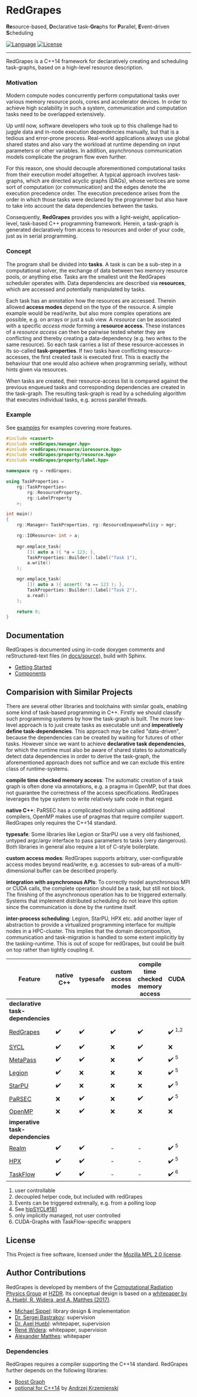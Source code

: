 # RedGrapes
**Re**source-based, **D**eclarative task-**Gra**phs for **P**arallel, **E**vent-driven **S**cheduling

[![Language](https://img.shields.io/badge/language-C%2B%2B14-lightgrey)](https://isocpp.org/)
[![License](https://img.shields.io/badge/license-MPL--2.0-blue.svg)](https://www.mozilla.org/en-US/MPL/2.0/)
<hr>

RedGrapes is a C++14 framework for declaratively creating and scheduling task-graphs, based on a high-level resource description.

### Motivation

Modern compute nodes concurrently perform computational tasks over various memory resource pools, cores and accelerator devices.
In order to achieve high scalability in such a system, communication and computation tasks need to be overlapped extensively.

Up until now, software developers who took up to this challenge had to juggle data and in-node execution dependencies manually, but that is a tedious and error-prone process.
Real-world applications always use global shared states and also vary the workload at runtime depending on input parameters or other variables. In addition, asynchronous communication models complicate the program flow even further.

For this reason, one should decouple aforementioned computational tasks from their execution model altogether.
A typical approach involves task-graphs, which are directed acyclic graphs (DAGs), whose vertices are some sort of computation (or communication) and the edges denote the execution precedence order.
The execution precedence arises from the order in which those tasks were declared by the programmer but also have to take into account the data dependencies between the tasks.

Consequently, **RedGrapes** provides you with a light-weight, application-level, task-based C++ programming framework.
Herein, a task-graph is generated declaratively from access to resources and order of your code, just as in serial programming.

### Concept

The program shall be divided into **tasks**.
A task is can be a sub-step in a computational solver, the exchange of data between two memory resource pools, or anything else.
Tasks are the smallest unit the RedGrapes scheduler operates with.
Data dependencies are described via **resources**, which are accessed and potentially manipulated by tasks.

Each task has an annotation how the resources are accessed.
Therein allowed **access modes** depend on the type of the resource.
A simple example would be read/write, but also more complex operations are possible, e.g. on arrays or just a sub view.
A *resource* can be associated with a specific *access mode* forming a **resource access**. These instances of a *resource access* can then be pairwise tested wheter they are conflicting and thereby creating a data-dependency (e.g. two writes to the same resource).
So each task carries a list of these resource-accesses in its so-called **task-properties**.
If two tasks have conflicting resource-accesses, the first created task is executed first.
This is exactly the behaviour that one would also achieve when programming serially, without hints given via resources.

When tasks are created, their resource-access list is compared against the previous enqueued tasks and corresponding dependencies are created in the task-graph.
The resulting task-graph is read by a scheduling algorithm that executes individual tasks, e.g. across parallel threads.

### Example

See [examples](examples) for examples covering more features.

```cpp
#include <cassert>
#include <redGrapes/manager.hpp>
#include <redGrapes/resource/ioresource.hpp>
#include <redGrapes/property/resource.hpp>
#include <redGrapes/property/label.hpp>

namespace rg = redGrapes;

using TaskProperties =
    rg::TaskProperties<
        rg::ResourceProperty,
        rg::LabelProperty
    >;

int main()
{
    rg::Manager< TaskProperties, rg::ResourceEnqueuePolicy > mgr;

    rg::IOResource< int > a;
	
    mgr.emplace_task(
        []( auto a ){ *a = 123; },
        TaskProperties::Builder().label("Task 1"),
        a.write()
    );

    mgr.emplace_task(
        []( auto a ){ assert( *a == 123 ); },
        TaskProperties::Builder().label("Task 2"),
        a.read()
    );

    return 0;
}
```

## Documentation

RedGrapes is documented using in-code doxygen comments and reStructured-text files (in [docs/source](docs/source)), build with Sphinx.

* [Getting Started](docs/source/tutorial/index.rst)
* [Components](docs/source/components.rst)

## Comparision with Similar Projects

There are several other libraries and toolchains with similar goals, enabling some kind of task-based programming in C++.
Firstly we should classify such programming systems by how the task-graph is built.
The more low-level approach is to just create tasks as executable unit and **imperatively define task-dependencies**.
This approach may be called "data-driven", because the dependencies can be created by waiting for futures of other tasks. <!--, so basically it is an implementation of an async scheduler.-->
However since we want to achieve **declarative task dependencies**, for which the runtime must also be aware of shared states to automatically detect data dependencies in order to derive the task-graph, the aforementioned approach does not suffice and we can exclude this entire class of runtime-systems.

**compile time checked memory access**: The automatic creation of a task graph is often done via annotations, e.g. a pragma in OpenMP, but that does not guarantee the correctness of the access specifications. RedGrapes leverages the type system to write relatively safe code in that regard.

**native C++**: PaRSEC has a complicated toolchain using additional compilers, OpenMP makes use of pragmas that require compiler support. RedGrapes only requires the C++14 standard.

**typesafe**: Some libraries like Legion or StarPU use a very old fashioned, untyped argc/argv interface to pass parameters to tasks (very dangerous). Both libraries in general also require a lot of C-style boilerplate.

**custom access modes**: RedGrapes supports arbitrary, user-configurable access modes beyond read/write, e.g. accesses to sub-areas of a multi-dimensional buffer can be described properly.

**integration with asynchronous APIs**: To correctly model asynchronous MPI or CUDA calls, the complete operation should be a task, but still not block. The finishing of the asynchronous operation has to be triggered externally. Systems that implement distributed scheduling do not leave this option since the communication is done by the runtime itself.

**inter-process scheduling**: Legion, StarPU, HPX etc. add another layer of abstraction to provide a virtualized programming interface for multiple nodes in a HPC-cluster. This implies that the domain decomposition, communication and task-migration is handled to some extent implicitly by the tasking-runtime. This is out of scope for redGrapes, but could be built on top rather than tightly coupling it.

| **Feature**                                                               | native C++         | typesafe           | custom access modes | compile time checked memory access | CUDA                              | MPI                               | other async APIs               | inter-process scheduling |
|---------------------------------------------------------------------------|--------------------|--------------------|---------------------|------------------------------------|-----------------------------------|-----------------------------------|--------------------------------|--------------------------|
| **declarative task-dependencies**                                         |                    |                    |                     |                                    |                                   |                                   |                                |                          |
| [RedGrapes](https://github.com/ComputationalRadiationPhysics/redGrapes)   | :heavy_check_mark: | :heavy_check_mark: | :heavy_check_mark:  | :heavy_check_mark:                 | :heavy_check_mark: <sup>1,2</sup> | :heavy_check_mark: <sup>1,2</sup> | :heavy_check_mark:<sup>3</sup> | :x:                      |
| [SYCL](https://www.khronos.org/sycl/)                                     | :heavy_check_mark: | :heavy_check_mark: | :x:                 | :heavy_check_mark:                 | :x:                               | :x:                               | :x: <sup>4</sup>               | :x:                      |
| [MetaPass](http://www.jlifflander.com/papers/meta-espm2016.pdf)           | :heavy_check_mark: | :heavy_check_mark: | :x:                 | :heavy_check_mark:                 | :heavy_check_mark: <sup>5</sup>   | :heavy_check_mark: <sup>5</sup>   | :x:                            | :heavy_check_mark:       |
| [Legion](https://legion.stanford.edu/)                                    | :heavy_check_mark: | :x:                | :x:                 | :x:                                | :heavy_check_mark: <sup>5</sup>   | :heavy_check_mark: <sup>5</sup>   | :x:                            | :heavy_check_mark:       |
| [StarPU](http://runtime.bordeaux.inria.fr/StarPU/)                        | :heavy_check_mark: | :x:                | :x:                 | :x:                                | :heavy_check_mark: <sup>5</sup>   | :heavy_check_mark: <sup>5</sup>   | :x:                            | :heavy_check_mark:       |
| [PaRSEC](http://icl.cs.utk.edu/parsec/)                                   | :x:                | :heavy_check_mark: | :x:                 | :heavy_check_mark:                 | :heavy_check_mark: <sup>5</sup>   | :heavy_check_mark: <sup>5</sup>   | :x:                            | :heavy_check_mark:       |
| [OpenMP](https://www.openmp.org/)                                         | :x:                | :heavy_check_mark: | :x:                 | :x:                                | :x:                               | :x:                               | :x:                            | :x:                      |
| **imperative task-dependencies**                                          |                    |                    |                     |                                    |                                   |                                   |                                |                          |
| [Realm](http://theory.stanford.edu/~aiken/publications/papers/pact14.pdf) | :heavy_check_mark: | :heavy_check_mark: | -                   | -                                  | :heavy_check_mark: <sup>5</sup>   |                                   | :x:                            | :heavy_check_mark:       |
| [HPX](http://stellar.cct.lsu.edu/projects/hpx/)                           | :heavy_check_mark: | :heavy_check_mark: | -                   | -                                  | :heavy_check_mark: <sup>5</sup>   | :heavy_check_mark: <sup>5</sup>   | :x:                            | :heavy_check_mark:       |
| [TaskFlow](https://taskflow.github.io/)                                   | :heavy_check_mark: | :heavy_check_mark: | -                   | -                                  | :heavy_check_mark: <sup>6</sup>   | :x:                               | :x:                            | :x:                      |

1. user controllable
2. decoupled helper code, but included with redGrapes
3. Events can be triggered extrenally, e.g. from a polling loop
4. See [hipSYCL#181](https://github.com/illuhad/hipSYCL/issues/181)
5. only implicitly managed, not user controlled
6. CUDA-Graphs with TaskFlow-specific wrappers

## License

This Project is free software, licensed under the [Mozilla MPL 2.0 license](LICENSE).

## Author Contributions

RedGrapes is developed by members of the [Computational Radiation Physics Group](https://hzdr.de/crp) at [HZDR](https://www.hzdr.de/).
Its conceptual design is based on a [whitepaper by A. Huebl, R. Widera, and A. Matthes (2017)](docs/2017_02_ResourceManagerDraft.pdf). 

* [Michael Sippel](https://github.com/michaelsippel): library design & implementation
* [Dr. Sergei Bastrakov](https://github.com/sbastrakov): supervision
* [Dr. Axel Huebl](https://github.com/ax3l): whitepaper, supervision
* [René Widera](https://github.com/psychocoderHPC): whitepaper, supervision
* [Alexander Matthes](https://github.com/theZiz): whitepaper


### Dependencies

RedGrapes requires a compiler supporting the C++14 standard.
RedGrapes further depends on the following libraries:

* [Boost Graph](https://www.boost.org/doc/libs/1_71_0/libs/graph/doc/)
* [optional for C++14](https://github.com/akrzemi1/Optional) by [Andrzej Krzemienski](https://github.com/akrzemi1)
